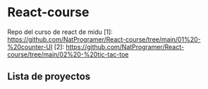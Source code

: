 # React-course
Repo del curso de react de midu
[1]: https://github.com/NatProgramer/React-course/tree/main/01%20-%20counter-UI
[2]: https://github.com/NatProgramer/React-course/tree/main/02%20-%20tic-tac-toe

## Lista de proyectos

[01 - Counter-UI]: [1]
[02 - tic-tac-toe]: [2]
